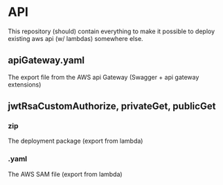 # API

This repository (should) contain everything to make it possible to deploy existing aws api (w/ lambdas) somewhere else.

## apiGateway.yaml

The export file from the AWS api Gateway (Swagger + api gateway extensions)

## jwtRsaCustomAuthorize, privateGet, publicGet
### zip

The deployment package (export from lambda)

### .yaml

The AWS SAM file (export from lambda)
